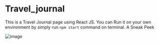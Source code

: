 # Travel_journal
 
This is a Travel Journal page using React JS.
You can Run it on your own environment by simply run `npm start` command on terminal.
A Sneak Peek 





![image](https://user-images.githubusercontent.com/86042508/151672577-f839dee5-e85e-479f-a378-2dd8d7460dc0.png)

